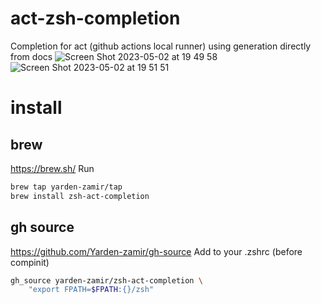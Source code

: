 # act-zsh-completion
Completion for act (github actions local runner) using generation directly from docs
![Screen Shot 2023-05-02 at 19 49 58](https://user-images.githubusercontent.com/8178413/235732235-6c44b48d-cfbc-4ad4-ba98-2b572296c0c8.png)
![Screen Shot 2023-05-02 at 19 51 51](https://user-images.githubusercontent.com/8178413/235732595-337392c0-2e8d-4bf5-8f35-8d440a1a7a26.png)

# install
## brew 
https://brew.sh/
Run
```zsh
brew tap yarden-zamir/tap
brew install zsh-act-completion
```
## gh source
https://github.com/Yarden-zamir/gh-source
Add to your .zshrc (before compinit)
```zsh
gh_source yarden-zamir/zsh-act-completion \
    "export FPATH=$FPATH:{}/zsh"
```
